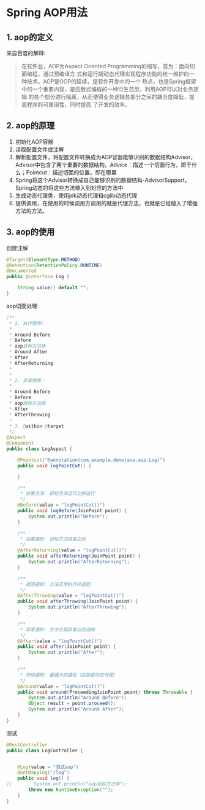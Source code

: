# Spring AOP用法



## 1. aop的定义

来自百度的解释:

> 在软件业，AOP为Aspect Oriented Programming的缩写，意为：面向切面编程，通过预编译方
> 式和运行期动态代理实现程序功能的统一维护的一种技术。AOP是OOP的延续，是软件开发中的一个
> 热点，也是Spring框架中的一个重要内容，是函数式编程的一种衍生范型。利用AOP可以对业务逻辑
> 的各个部分进行隔离，从而使得业务逻辑各部分之间的耦合度降低，提高程序的可重用性，同时提高
> 了开发的效率。



## 2. aop的原理

1. 初始化AOP容器
2. 读取配置文件或注解
3. 解析配置文件，将配置文件转换成为AOP容器能够识别的数据结构Advisor，Advisor中包含了两个重要的数据结构。Advice：描述一个切面行为，即干什么；Pointcut：描述切面的位置，即在哪里
4. Spring将这个Advisor转换成自己能够识别的数据结构-AdvisorSupport，Spring动态的将这些方法植入到对应的方法中
5. 生成动态代理类，使用jdk动态代理和cglib动态代理
6. 提供调用，在使用的时候调用方调用的就是代理方法，也就是已经植入了增强方法的方法。



## 3. aop的使用

创建注解

```java
@Target(ElementType.METHOD)
@Retention(RetentionPolicy.RUNTIME)
@Documented
public @interface Log {

    String value() default "";
}
```

aop切面处理

```java
/**
 * 1. 执行顺序:
 *
 * Around Before
 * Before
 * aop目标方法体
 * Around After
 * After
 * AfterReturning
 *
 *
 * 2. 异常顺序：
 *
 * Around Before
 * Before
 * aop目标方法体
 * After
 * AfterThrowing
 *
 * 3. @within @target
 */
@Aspect
@Component
public class LogAspect {

    @Pointcut("@annotation(com.example.demojava.aop.Log)")
    public void logPointCut() {

    }

    /**
     * 前置方法: 目标方法运行之前运行
     */
    @Before(value = "logPointCut()")
    public void logBefore(JoinPoint point) {
        System.out.println("Before");
    }

    /**
     * 后置通知: 目标方法结束之后
     */
    @AfterReturning(value = "logPointCut()")
    public void afterReturning(JoinPoint point) {
        System.out.println("AfterReturning");
    }

    /**
     * 返回通知: 方法正常执行并返回
     */
    @AfterThrowing(value = "logPointCut()")
    public void afterThrowing(JoinPoint point) {
        System.out.println("AfterThrowing");
    }

    /**
     * 异常通知: 方法出现异常以后调用
     */
    @After(value = "logPointCut()")
    public void after(JoinPoint point) {
        System.out.println("After");
    }

    /**
     * 环绕通知: 最强大的通知（这就是动态代理）
     */
    @Around(value = "logPointCut()")
    public void around(ProceedingJoinPoint point) throws Throwable {
        System.out.println("Around Before");
        Object result = point.proceed();
        System.out.println("Around After");
    }
}
```

测试

```java
@RestController
public class LogController {


    @Log(value = "测试aop")
    @GetMapping("/log")
    public void log() {
//        System.out.println("aop目标方法体");
        throw new RuntimeException("");
    }
}
```

